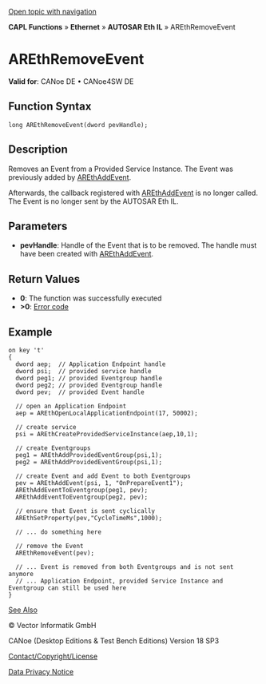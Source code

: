 [Open topic with navigation](../../../../../../CANoeDEFamily.htm#Topics/CAPLFunctions/IP/AUTOSARethIL/Functions/CAPLfunctionAREthRemoveEvent.md)

**CAPL Functions** » **Ethernet** » **AUTOSAR Eth IL** » AREthRemoveEvent

# AREthRemoveEvent

**Valid for**: CANoe DE • CANoe4SW DE

## Function Syntax

```plaintext
long AREthRemoveEvent(dword pevHandle);
```

## Description

Removes an Event from a Provided Service Instance. The Event was previously added by [AREthAddEvent](CAPLfunctionAREthAddEvent.md).

Afterwards, the callback registered with [AREthAddEvent](CAPLfunctionAREthAddEvent.md) is no longer called. The Event is no longer sent by the AUTOSAR Eth IL.

## Parameters

- **pevHandle**: Handle of the Event that is to be removed. The handle must have been created with [AREthAddEvent](CAPLfunctionAREthAddEvent.md).

## Return Values

- **0**: The function was successfully executed
- **>0**: [Error code](../CAPLfunctionsAREthILErrorCodes.md)

## Example

```plaintext
on key 't'
{
  dword aep;  // Application Endpoint handle
  dword psi;  // provided service handle
  dword peg1; // provided Eventgroup handle
  dword peg2; // provided Eventgroup handle
  dword pev;  // provided Event handle

  // open an Application Endpoint
  aep = AREthOpenLocalApplicationEndpoint(17, 50002);

  // create service
  psi = AREthCreateProvidedServiceInstance(aep,10,1);

  // create Eventgroups
  peg1 = AREthAddProvidedEventGroup(psi,1);
  peg2 = AREthAddProvidedEventGroup(psi,1);

  // create Event and add Event to both Eventgroups
  pev = AREthAddEvent(psi, 1, "OnPrepareEvent1");
  AREthAddEventToEventgroup(peg1, pev);
  AREthAddEventToEventgroup(peg2, pev);

  // ensure that Event is sent cyclically
  AREthSetProperty(pev,"CycleTimeMs",1000);

  // ... do something here

  // remove the Event
  AREthRemoveEvent(pev);

  // ... Event is removed from both Eventgroups and is not sent anymore
  // ... Application Endpoint, provided Service Instance and Eventgroup can still be used here
}
```

[See Also](javascript:void(0);)

© Vector Informatik GmbH

CANoe (Desktop Editions & Test Bench Editions) Version 18 SP3

[Contact/Copyright/License](../../../../Shared/ContactCopyrightLicense.md)

[Data Privacy Notice](https://www.vector.com/int/en/company/get-info/privacy-policy/)